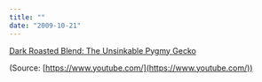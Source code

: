 ```yaml
---
title: ""
date: "2009-10-21"
---
```


[Dark Roasted Blend: The Unsinkable Pygmy Gecko](http://www.darkroastedblend.com/2009/10/unsinkable-pygmy-gecko.html)

(Source: [https://www.youtube.com/](https://www.youtube.com/))
